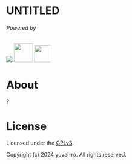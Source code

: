 # UNTITLED

<!-- {project logo}

<img src="./.github/assets/logo.png"/> -->

###### Powered by

<img src="https://skillicons.dev/icons?i=react,bootstrap,electron,styledcomponents"/>
<img src="https://vectorseek.com/wp-content/uploads/2023/10/React-Query-Icon-Logo-Vector.svg-.png" width="50"/>
<img src="https://www.svgrepo.com/show/354203/pouchdb.svg" width="45"/>

# About

?

# License

Licensed under the [GPLv3](./LICENSE).

Copyright (c) 2024 yuval-ro. All rights reserved.

